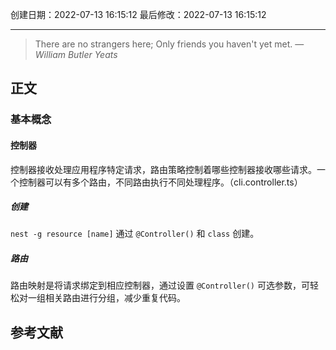 
创建日期：2022-07-13 16:15:12
最后修改：2022-07-13 16:15:12
- - -
> There are no strangers here; Only friends you haven't yet met.
> — <cite>William Butler Yeats</cite>

## 正文
### 基本概念
#### 控制器
控制器接收处理应用程序特定请求，路由策略控制着哪些控制器接收哪些请求。一个控制器可以有多个路由，不同路由执行不同处理程序。（cli.controller.ts）
##### 创建
`nest -g resource [name]`
通过 `@Controller()` 和 `class` 创建。
##### 路由
路由映射是将请求绑定到相应控制器，通过设置 `@Controller()` 可选参数，可轻松对一组相关路由进行分组，减少重复代码。

## 参考文献

